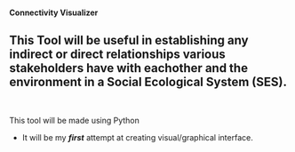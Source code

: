 #### Connectivity Visualizer
## This Tool will be useful in establishing any indirect or direct relationships various stakeholders have with eachother and the environment in a Social Ecological System (SES).

<br>

This tool will be made using Python
- It will be my ___first___ attempt at creating visual/graphical interface.
